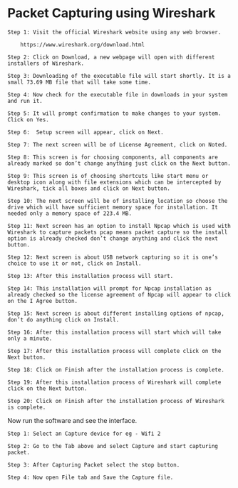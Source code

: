 # Packet Capturing using Wireshark

    Step 1: Visit the official Wireshark website using any web browser. 
    
        https://www.wireshark.org/download.html

    Step 2: Click on Download, a new webpage will open with different installers of Wireshark.

    Step 3: Downloading of the executable file will start shortly. It is a small 73.69 MB file that will take some time.

    Step 4: Now check for the executable file in downloads in your system and run it.

    Step 5: It will prompt confirmation to make changes to your system. Click on Yes.

    Step 6:  Setup screen will appear, click on Next.

    Step 7: The next screen will be of License Agreement, click on Noted.

    Step 8: This screen is for choosing components, all components are already marked so don’t change anything just click on the Next button.

    Step 9: This screen is of choosing shortcuts like start menu or desktop icon along with file extensions which can be intercepted by Wireshark, tick all boxes and click on Next button.
    
    Step 10: The next screen will be of installing location so choose the drive which will have sufficient memory space for installation. It needed only a memory space of 223.4 MB.

    Step 11: Next screen has an option to install Npcap which is used with Wireshark to capture packets pcap means packet capture so the install option is already checked don’t change anything and click the next button.

    Step 12: Next screen is about USB network capturing so it is one’s choice to use it or not, click on Install.

    Step 13: After this installation process will start.

    Step 14: This installation will prompt for Npcap installation as already checked so the license agreement of Npcap will appear to click on the I Agree button.

    Step 15: Next screen is about different installing options of npcap, don’t do anything click on Install. 

    Step 16: After this installation process will start which will take only a minute.

    Step 17: After this installation process will complete click on the Next button.

    Step 18: Click on Finish after the installation process is complete.

    Step 19: After this installation process of Wireshark will complete click on the Next button.

    Step 20: Click on Finish after the installation process of Wireshark is complete.

Now run the software and see the interface.

    Step 1: Select an Capture device for eg - Wifi 2

    Step 2: Go to the Tab above and select Capture and start capturing packet.

    Step 3: After Capturing Packet select the stop button.

    Step 4: Now open File tab and Save the Capture file.
